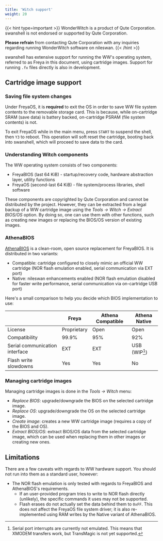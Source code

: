 ```yaml
---
title: 'Witch support'
weight: 20
---
```


{{< hint type=important >}}
WonderWitch is a product of Qute Corporation. swanshell is not endorsed or supported by Qute Corporation.

**Please refrain** from contacting Qute Corporation with any inquiries regarding running WonderWitch software on nileswan.
{{< /hint >}}

swanshell has extensive support for running the WW's operating system, referred to as Freya in this document, using cartridge images.
Support for running `.fx` files directly is also in development.

## Cartridge image support

### Saving file system changes

Under FreyaOS, it is **required** to exit the OS in order to save WW file system contents to the removable storage card. This is because, while on-cartridge SRAM
(save data) is battery backed, on-cartridge PSRAM (file system contents) is not.

To exit FreyaOS while in the main menu, press `START` to suspend the shell, then `Y3` to reboot.
This operation will soft reset the cartridge, booting back into swanshell, which will proceed to save data to the card.

### Understanding Witch components

The WW operating system consists of two components:

- FreyaBIOS (last 64 KiB) - startup/recovery code, hardware abstraction layer, utility functions
- FreyaOS (second-last 64 KiB) - file system/process libraries, shell software

These components are copyrighted by Qute Corporation and cannot be distributed by the project. However, they can be extracted from
a legal backup of a WW cartridge image using the *Tools -> Witch -> Extract BIOS/OS* option. By doing so, one can use them
with other functions, such as creating new images or replacing the BIOS/OS version of existing images.

### AthenaBIOS

[AthenaBIOS](https://github.com/OpenWitch/AthenaOS) is a clean-room, open source replacement for FreyaBIOS. It is distributed
in two variants:

- Compatible: cartridge configured to closely mimic an official WW cartridge (NOR flash emulation enabled, serial communication via EXT port)
- Native: nileswan enhancements enabled (NOR flash emulation disabled for faster write performance, serial communication via on-cartridge USB port)

Here's a small comparison to help you decide which BIOS implementation to use:

|   | Freya | Athena Compatible | Athena Native |
| - | ----- | ----------------- | ------------- |
| License | Proprietary | Open | Open |
| Compatibility | 99.9% | 95% | 92% |
| Serial communication interface | EXT | EXT | USB (WIP[^1]) |
| Flash write slowdowns | Yes | Yes | No |

[^1]: Serial port interrupts are currently not emulated. This means that XMODEM transfers work, but TransMagic is not yet supported.

### Managing cartridge images

Managing cartridge images is done in the *Tools -> Witch* menu:

- *Replace BIOS*: upgrade/downgrade the BIOS on the selected cartridge image.
- *Replace OS*: upgrade/downgrade the OS on the selected cartridge image.
- *Create image*: creates a new WW cartridge image (requires a copy of the BIOS and OS).
- *Extract BIOS/OS*: extract BIOS/OS data from the selected cartridge image, which can be used when replacing them in other images or creating new ones.

## Limitations

There are a few caveats with regards to WW hardware support. You should not run into them as a standard user, however:

- The NOR flash emulation is only tested with regards to FreyaBIOS and AthenaBIOS's requirements.
  - If an user-provided program tries to write to NOR flash directly (unlikely), the specific commands it uses may not be supported.
  - Flash erases do not actually set the data behind them to `0xFF`. This does not affect the FreyaOS file system driver; it is also re-implemented using RAM writes by the Native variant of AthenaBIOS.

